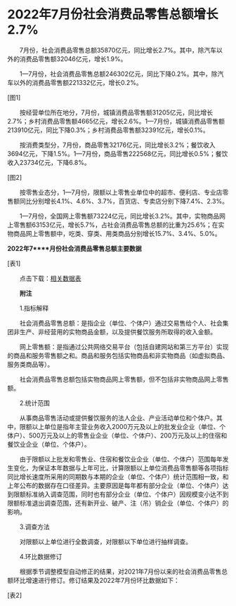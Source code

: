 # 2022年7月份社会消费品零售总额增长2.7%

　　7月份，社会消费品零售总额35870亿元，同比增长2.7%。其中，除汽车以外的消费品零售额32046亿元，增长1.9%。

　　1—7月份，社会消费品零售总额246302亿元，同比下降0.2%。其中，除汽车以外的消费品零售额221332亿元，增长0.2%。

\[图1\]

　　按经营单位所在地分，7月份，城镇消费品零售额31205亿元，同比增长2.7%；乡村消费品零售额4665亿元，增长2.6%。1—7月份，城镇消费品零售额213910亿元，同比下降0.3%；乡村消费品零售额32391亿元，增长0.1%。

　　按消费类型分，7月份，商品零售32176亿元，同比增长3.2%；餐饮收入3694亿元，下降1.5%。1—7月份，商品零售222568亿元，同比增长0.5%；餐饮收入23734亿元，下降6.8%。

\[图2\]

　　按零售业态分，1—7月份，限额以上零售业单位中的超市、便利店、专业店零售额同比分别增长4.1%、4.6%、3.7%，百货店、专卖店分别下降7.4%、2.3%。

　　1—7月份，全国网上零售额73224亿元，同比增长3.2%。其中，实物商品网上零售额63153亿元，增长5.7%，占社会消费品零售总额的比重为25.6%；在实物商品网上零售额中，吃类、穿类、用类商品分别增长15.7%、3.4%、5.0%。

**2022****年****7****月份社会消费品零售总额主要数据**

\[表1\]

　　点击下载：[相关数据表](http://www.stats.gov.cn/sj/zxfb/202302/W020230203609540471844.xls)

　　**附注**

　　1.指标解释

　　社会消费品零售总额：是指企业（单位、个体户）通过交易售给个人、社会集团非生产、非经营用的实物商品金额，以及提供餐饮服务所取得的收入金额。

　　网上零售额：是指通过公共网络交易平台（包括自建网站和第三方平台）实现的商品和服务零售额之和。商品和服务包括实物商品和非实物商品（如虚拟商品、服务类商品等）。

　　社会消费品零售总额包括实物商品网上零售额，但不包括非实物商品网上零售额。

　　2.统计范围

　　从事商品零售活动或提供餐饮服务的法人企业、产业活动单位和个体户。其中，限额以上单位是指年主营业务收入2000万元及以上的批发业企业（单位、个体户）、500万元及以上的零售业企业（单位、个体户）、200万元及以上的住宿和餐饮业企业（单位、个体户）。

　　由于限额以上批发和零售业、住宿和餐饮业企业（单位、个体户）范围每年发生变化，为保证本年数据与上年可比，计算限额以上单位消费品零售额等各项指标同比增长速度所采用的同期数与本期的企业（单位、个体户）统计范围相一致，和上年公布的数据存在口径差异。主要原因是每年都有部分企业（单位、个体户）达到限额标准纳入调查范围，同时也有部分企业（单位、个体户）因规模变小达不到限额标准退出调查范围，还有新开业、破产、注（吊）销企业（单位、个体户）的影响。

　　3.调查方法

　　对限额以上单位进行全数调查，对限额以下单位进行抽样调查。

　　4.环比数据修订

　　根据季节调整模型自动修正的结果，对2021年7月份以来的社会消费品零售总额环比增速进行修订。修订结果及2022年7月份环比数据如下：

\[表2\]